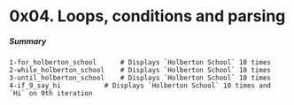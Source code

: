 # 0x04. Loops, conditions and parsing

##### Summary
```
1-for_holberton_school		# Displays `Holberton School` 10 times
2-while_holberton_school	# Displays `Holberton School` 10 times
3-until_holberton_school	# Displays `Holberton School` 10 times
4-if_9_say_hi			# Displays `Holberton School` 10 times and `Hi` on 9th iteration
```
